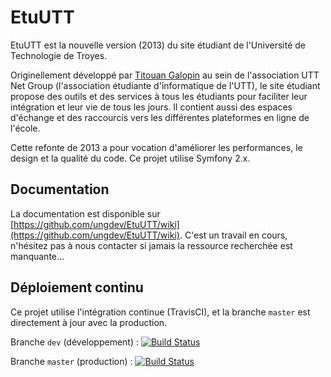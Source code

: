 EtuUTT
======

EtuUTT est la nouvelle version (2013) du site étudiant de l'Université de Technologie de Troyes.

Originellement développé par [Titouan Galopin](https://github.com/tgalopin) au sein de l'association UTT Net Group (l'association étudiante d'informatique de l'UTT), le site étudiant propose des outils et des services à tous les étudiants pour faciliter leur intégration et leur vie de tous les jours. Il contient aussi des espaces d'échange et des raccourcis vers les différentes plateformes en ligne de l'école.

Cette refonte de 2013 a pour vocation d'améliorer les performances, le design et la qualité du code.
Ce projet utilise Symfony 2.x.

Documentation
-------------

La documentation est disponible sur [https://github.com/ungdev/EtuUTT/wiki](https://github.com/ungdev/EtuUTT/wiki). 
C'est un travail en cours, n'hésitez pas à nous contacter si jamais la ressource recherchée est manquante…

Déploiement continu
-------------------

Ce projet utilise l'intégration continue (TravisCI), et la branche `master` est directement à jour avec la production.

Branche `dev` (développement) :
[![Build Status](https://travis-ci.org/ungdev/EtuUTT.svg?branch=dev)](https://travis-ci.org/ungdev/EtuUTT)

Branche `master` (production) :
[![Build Status](https://travis-ci.org/ungdev/EtuUTT.svg?branch=master)](https://travis-ci.org/ungdev/EtuUTT)
